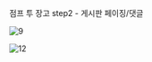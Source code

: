 점프 투 장고 step2 - 게시판 페이징/댓글


![9](https://github.com/user-attachments/assets/4a4fa9a1-4506-47f2-8a18-5e390285dbd3)




![12](https://github.com/user-attachments/assets/db1b5913-7bfb-48bd-a59e-b086f534d30e)
